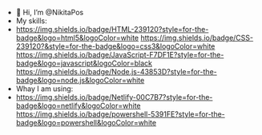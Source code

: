 - 👋 Hi, I’m @NikitaPos
- My skills:
- https://img.shields.io/badge/HTML-239120?style=for-the-badge&logo=html5&logoColor=white https://img.shields.io/badge/CSS-239120?&style=for-the-badge&logo=css3&logoColor=white https://img.shields.io/badge/JavaScript-F7DF1E?style=for-the-badge&logo=javascript&logoColor=black https://img.shields.io/badge/Node.js-43853D?style=for-the-badge&logo=node.js&logoColor=white
- Whay I am using:
- https://img.shields.io/badge/Netlify-00C7B7?style=for-the-badge&logo=netlify&logoColor=white https://img.shields.io/badge/powershell-5391FE?style=for-the-badge&logo=powershell&logoColor=white
<!---
NikitaPos/NikitaPos is a ✨ special ✨ repository because its `README.md` (this file) appears on your GitHub profile.
You can click the Preview link to take a look at your changes.
--->
